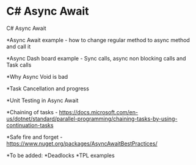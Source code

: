 
# C# Async Await

C# Async Await

*Async Await example - how to change regular method to async method and call it

*Async Dash board example - Sync calls, async non blocking calls and Task calls

*Why Async Void is bad 

*Task Cancellation and progress

*Unit Testing in Async Await

*Chaining of tasks - https://docs.microsoft.com/en-us/dotnet/standard/parallel-programming/chaining-tasks-by-using-continuation-tasks

*Safe fire and forget - https://www.nuget.org/packages/AsyncAwaitBestPractices/

*To be added:
  *Deadlocks
  *TPL examples
  





